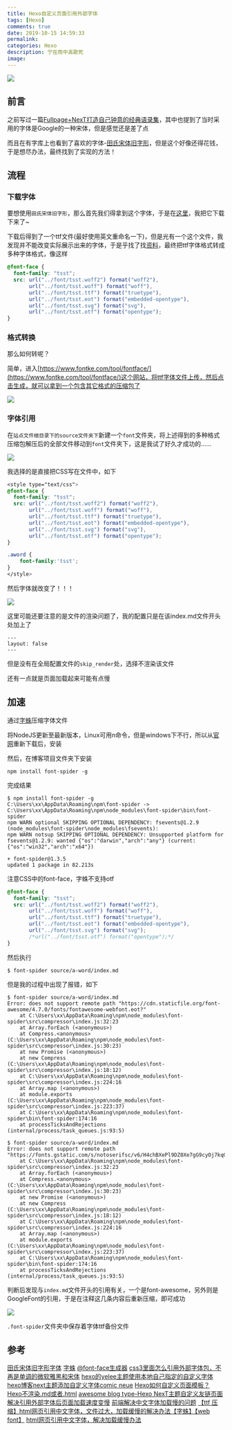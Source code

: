 ```yaml
---
title: Hexo自定义页面引用外部字体
tags: [Hexo]
comments: true
date: 2019-10-15 14:59:33
permalink:
categories: Hexo
description: 宁在雨中高歌死
image:
---
```


<img class="joel-img" src="http://image.joelyings.com/20191015-3.jpg">

<!-- more -->

## 前言

之前写过一篇[Fullpage+NexT打造自己钟意的经典语录集](https://joelying.github.io/blog/Fullpage-NexT%E6%89%93%E9%80%A0%E8%87%AA%E5%B7%B1%E9%92%9F%E6%84%8F%E7%9A%84%E7%BB%8F%E5%85%B8%E8%AF%AD%E5%BD%95%E9%9B%86.html)，其中也提到了当时采用的字体是Google的一种宋体，但是感觉还是差了点

而且在有字库上也看到了喜欢的字体-[田氏宋体旧字形](https://cdn.res.webfont.com/fonts/46724.html)，但是这个好像还得花钱，于是想尽办法，最终找到了实现的方法！

## 流程

### 下载字体
要想使用`田氏宋体旧字形`，那么首先我们得拿到这个字体，于是在[这里](http://font.chinaz.com/120816346470.htm)，我把它下载下来了~

下载后得到了一个ttf文件(最好使用英文重命名一下)，但是光有一个这个文件，我发现并不能改变实际展示出来的字体，于是乎找了找[资料](https://blog.csdn.net/h_maggie/article/details/80851916)，最终把ttf字体格式转成多种字体格式，像这样

```css
@font-face {
  font-family: "tsst";
  src: url("../font/tsst.woff2") format("woff2"),
       url("../font/tsst.woff") format("woff"),
       url("../font/tsst.ttf") format("truetype"),
       url("../font/tsst.eot") format("embedded-opentype"),
       url("../font/tsst.svg") format("svg"),
       url("../font/tsst.otf") format("opentype");
}
```

### 格式转换

那么如何转呢？

简单，进入[https://www.fontke.com/tool/fontface/](https://www.fontke.com/tool/fontface/)这个网站，将ttf字体文件上传，然后点击生成，就可以拿到一个包含其它格式的压缩包了

![](http://image.joelyings.com/20191015-1.png)

### 字体引用

在`站点文件根目录下的source文件夹下`新建一个`font`文件夹，将上述得到的多种格式压缩包解压后的全部文件移动到`font`文件夹下，这是我试了好久才成功的......

![](http://image.joelyings.com/20191015-2.png)

我选择的是直接把CSS写在文件中，如下

```css
<style type="text/css">
@font-face {
  font-family: "tsst";
  src: url("../font/tsst.woff2") format("woff2"),
       url("../font/tsst.woff") format("woff"),
       url("../font/tsst.ttf") format("truetype"),
       url("../font/tsst.eot") format("embedded-opentype"),
       url("../font/tsst.svg") format("svg"),
       url("../font/tsst.otf") format("opentype");
}

.aword {
	font-family:'tsst';
}
</style>
```

然后字体就改变了！！！

![](http://image.joelyings.com/20191015-4.png)

这里可能还要注意的是文件的渲染问题了，我的配置只是在该index.md文件开头处加上了

```
---
layout: false
---
```

但是没有在全局配置文件的`skip_render`处，选择不渲染该文件

还有一点就是页面加载起来可能有点慢

## 加速

通过[字蛛](https://github.com/aui/font-spider)压缩字体文件

将NodeJS更新至最新版本，Linux可用n命令，但是windows下不行，所以从[官网](https://nodejs.org/en/)重新下载后，安装

然后，在博客项目文件夹下安装

```
npm install font-spider -g
```

完成结果

```
$ npm install font-spider -g
C:\Users\xx\AppData\Roaming\npm\font-spider -> C:\Users\xx\AppData\Roaming\npm\node_modules\font-spider\bin\font-spider
npm WARN optional SKIPPING OPTIONAL DEPENDENCY: fsevents@1.2.9 (node_modules\font-spider\node_modules\fsevents):
npm WARN notsup SKIPPING OPTIONAL DEPENDENCY: Unsupported platform for fsevents@1.2.9: wanted {"os":"darwin","arch":"any"} (current: {"os":"win32","arch":"x64"})

+ font-spider@1.3.5
updated 1 package in 82.213s
```

注意CSS中的font-face，字蛛不支持otf

```css
@font-face {
  font-family: "tsst";
  src: url("../font/tsst.woff2") format("woff2"),
       url("../font/tsst.woff") format("woff"),
       url("../font/tsst.ttf") format("truetype"),
       url("../font/tsst.eot") format("embedded-opentype"),
       url("../font/tsst.svg") format("svg");
       /*url("../font/tsst.otf") format("opentype");*/
}
```

然后执行

```
$ font-spider source/a-word/index.md
```

但是我的过程中出现了报错，如下

```[] 第一个
$ font-spider source/a-word/index.md
Error: does not support remote path "https://cdn.staticfile.org/font-awesome/4.7.0/fonts/fontawesome-webfont.eot?"
    at C:\Users\xx\AppData\Roaming\npm\node_modules\font-spider\src\compressor\index.js:32:23
    at Array.forEach (<anonymous>)
    at Compress.<anonymous> (C:\Users\xx\AppData\Roaming\npm\node_modules\font-spider\src\compressor\index.js:30:23)
    at new Promise (<anonymous>)
    at new Compress (C:\Users\xx\AppData\Roaming\npm\node_modules\font-spider\src\compressor\index.js:18:12)
    at C:\Users\xx\AppData\Roaming\npm\node_modules\font-spider\src\compressor\index.js:224:16
    at Array.map (<anonymous>)
    at module.exports (C:\Users\xx\AppData\Roaming\npm\node_modules\font-spider\src\compressor\index.js:223:37)
    at C:\Users\xx\AppData\Roaming\npm\node_modules\font-spider\bin\font-spider:174:16
    at processTicksAndRejections (internal/process/task_queues.js:93:5)

```

```[] 第二个
$ font-spider source/a-word/index.md
Error: does not support remote path "https://fonts.gstatic.com/s/notoserifsc/v6/H4chBXePl9DZ0Xe7gG9cyOj7kqGWbQ.otf"
    at C:\Users\xx\AppData\Roaming\npm\node_modules\font-spider\src\compressor\index.js:32:23
    at Array.forEach (<anonymous>)
    at Compress.<anonymous> (C:\Users\xx\AppData\Roaming\npm\node_modules\font-spider\src\compressor\index.js:30:23)
    at new Promise (<anonymous>)
    at new Compress (C:\Users\xx\AppData\Roaming\npm\node_modules\font-spider\src\compressor\index.js:18:12)
    at C:\Users\xx\AppData\Roaming\npm\node_modules\font-spider\src\compressor\index.js:224:16
    at Array.map (<anonymous>)
    at module.exports (C:\Users\xx\AppData\Roaming\npm\node_modules\font-spider\src\compressor\index.js:223:37)
    at C:\Users\xx\AppData\Roaming\npm\node_modules\font-spider\bin\font-spider:174:16
    at processTicksAndRejections (internal/process/task_queues.js:93:5)

```

判断后发现与`index.md`文件开头的引用有关，一个是font-awesome，另外则是GoogleFont的引用，于是在注释这几条内容后重新压缩，即可成功

![](http://image.joelyings.com/20191021-1.png)

`.font-spider`文件夹中保存着字体ttf备份文件

## 参考

[田氏宋体旧字形字体](http://font.chinaz.com/120816346470.htm)
[字蛛](http://font-spider.org/)
[@font-face生成器](https://www.fontke.com/tool/fontface/)
[css3里面怎么引用外部字体包，不再是单调的微软雅黑和宋体](https://blog.csdn.net/h_maggie/article/details/80851916)
[hexo的yelee主题使用本地自己指定的自定义字体](https://blog.csdn.net/appleyuchi/article/details/92846473)
[hexo博客next主题添加自定义字体comic neue](https://leflacon.github.io/7167e0bc/)
[Hexo如何自定义页面模板？](https://segmentfault.com/q/1010000017576920/a-1020000017713585)
[Hexo不渲染.md或者.html](https://blog.csdn.net/ganzhilin520/article/details/79057774)
[awesome blog type-Hexo NexT主题自定义友链页面](https://leafjame.github.io/posts/1123041323.html)
[解决引用外部字体后页面加载速度变慢](https://blog.csdn.net/appleyuchi/article/details/93362783)
[前端解决中文字体加载慢的问题](https://www.jianshu.com/p/3a2c7272269d?utm_campaign)
[【ttf 压缩】html网页引用中文字体，文件过大，加载缓慢的解决办法【字蛛】【web font】](https://blog.csdn.net/yueyemoyan/article/details/52004203)
[html网页引用中文字体，解决加载缓慢办法](https://blog.csdn.net/weixin_30443731/article/details/95472571)
